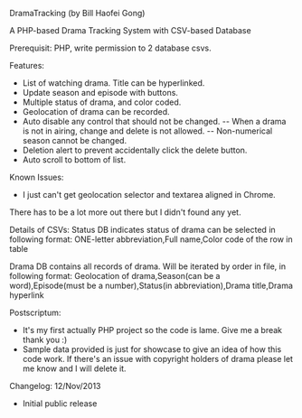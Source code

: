 DramaTracking (by Bill Haofei Gong)

A PHP-based Drama Tracking System with CSV-based Database

Prerequisit: PHP, write permission to 2 database csvs. 

Features:
- List of watching drama. Title can be hyperlinked. 
- Update season and episode with buttons. 
- Multiple status of drama, and color coded. 
- Geolocation of drama can be recorded. 
- Auto disable any control that should not be changed.
-- When a drama is not in airing, change and delete is not allowed. 
-- Non-numerical season cannot be changed.
- Deletion alert to prevent accidentally click the delete button. 
- Auto scroll to bottom of list. 

Known Issues:
- I just can't get geolocation selector and textarea aligned in Chrome. 

There has to be a lot more out there but I didn't found any yet. 

Details of CSVs:
Status DB indicates status of drama can be selected in following format:
ONE-letter abbreviation,Full name,Color code of the row in table

Drama DB contains all records of drama. Will be iterated by order in file, in following format:
Geolocation of drama,Season(can be a word),Episode(must be a number),Status(in abbreviation),Drama title,Drama hyperlink

Postscriptum:
- It's my first actually PHP project so the code is lame. Give me a break thank you :)
- Sample data provided is just for showcase to give an idea of how this code work. If there's an issue with copyright holders of drama please let me know and I will delete it. 

Changelog:
12/Nov/2013
- Initial public release